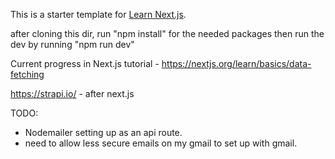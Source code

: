 This is a starter template for [Learn Next.js](https://nextjs.org/learn).

after cloning this dir, run "npm install" for the needed packages
then run the dev by running "npm run dev"

Current progress in Next.js tutorial - https://nextjs.org/learn/basics/data-fetching

https://strapi.io/ - after next.js

TODO:
 - Nodemailer setting up as an api route. 
 - need to allow less secure emails on my gmail to set up with gmail.




